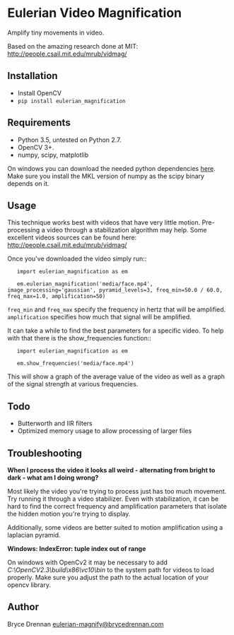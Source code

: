 # Eulerian Video Magnification

Amplify tiny movements in video.

Based on the amazing research done at MIT:
http://people.csail.mit.edu/mrub/vidmag/

## Installation
  - Install OpenCV
  - `pip install eulerian_magnification`

## Requirements
  - Python 3.5, untested on Python 2.7.
  - OpenCV 3+.
  - numpy, scipy, matplotlib

On windows you can download the needed python dependencies [here](http://www.lfd.uci.edu/~gohlke/pythonlibs/). Make sure you install the MKL
version of numpy as the scipy binary depends on it.

## Usage

This technique works best with videos that have very little motion. Pre-processing a video through a stabilization
algorithm may help.  Some excellent videos sources can be found here: http://people.csail.mit.edu/mrub/vidmag/

Once you've downloaded the video simply run::
```
   import eulerian_magnification as em

   em.eulerian_magnification('media/face.mp4', image_processing='gaussian', pyramid_levels=3, freq_min=50.0 / 60.0, freq_max=1.0, amplification=50)

```
`freq_min` and `freq_max` specify the frequency in hertz that will be amplified. `amplification` specifies how much that signal will be amplified.

It can take a while to find the best parameters for a specific video. To help with that there is the show_frequencies
function::

```
   import eulerian_magnification as em

   em.show_frequencies('media/face.mp4')
```

This will show a graph of the average value of the video as well as a graph of the signal strength at various
frequencies.

## Todo
 - Butterworth and IIR filters
 - Optimized memory usage to allow processing of larger files

## Troubleshooting


**When I process the video it looks all weird - alternating from bright to dark - what am I doing wrong?**

Most likely the video you're trying to process just has too much movement. Try running it through a video stabilizer.
Even with stabilization, it can be hard to find the correct frequency and amplification parameters that isolate the
hidden motion you're trying to display.

Additionally, some videos are better suited to motion amplification using a laplacian pyramid.

**Windows: IndexError: tuple index out of range**

On windows with OpenCv2 it may be necessary to add *C:\\OpenCV2.3\\build\\x86\\vc10\\bin* to the system path for videos to load
properly.  Make sure you adjust the path to the actual location of your opencv library.

## Author

Bryce Drennan <eulerian-magnify@brycedrennan.com>
